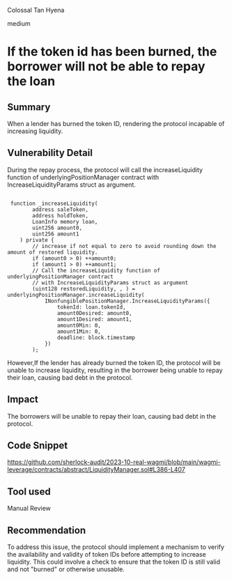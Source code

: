 Colossal Tan Hyena

medium

# If the token id has been burned, the borrower will not be able to repay the loan
## Summary
When a lender has burned the token ID, rendering the protocol incapable of increasing liquidity.


## Vulnerability Detail
During the repay process, the protocol will call the increaseLiquidity function of underlyingPositionManager contract with IncreaseLiquidityParams struct as argument.

```solidity

 function _increaseLiquidity(
        address saleToken,
        address holdToken,
        LoanInfo memory loan,
        uint256 amount0,
        uint256 amount1
    ) private {
        // increase if not equal to zero to avoid rounding down the amount of restored liquidity.
        if (amount0 > 0) ++amount0;
        if (amount1 > 0) ++amount1;
        // Call the increaseLiquidity function of underlyingPositionManager contract
        // with IncreaseLiquidityParams struct as argument
        (uint128 restoredLiquidity, , ) = underlyingPositionManager.increaseLiquidity(
            INonfungiblePositionManager.IncreaseLiquidityParams({
                tokenId: loan.tokenId,
                amount0Desired: amount0,
                amount1Desired: amount1,
                amount0Min: 0,
                amount1Min: 0,
                deadline: block.timestamp
            })
        );

```
However,If the lender has already burned the token ID, the protocol will be unable to increase liquidity, resulting in the borrower being unable to repay their loan, causing bad debt in the protocol.

## Impact
The borrowers will be unable to repay their loan, causing bad debt in the protocol.

## Code Snippet
https://github.com/sherlock-audit/2023-10-real-wagmi/blob/main/wagmi-leverage/contracts/abstract/LiquidityManager.sol#L386-L407

## Tool used

Manual Review

## Recommendation
To address this issue, the protocol should implement a mechanism to verify the availability and validity of token IDs before attempting to increase liquidity. This could involve a check to ensure that the token ID is still valid and not "burned" or otherwise unusable.
